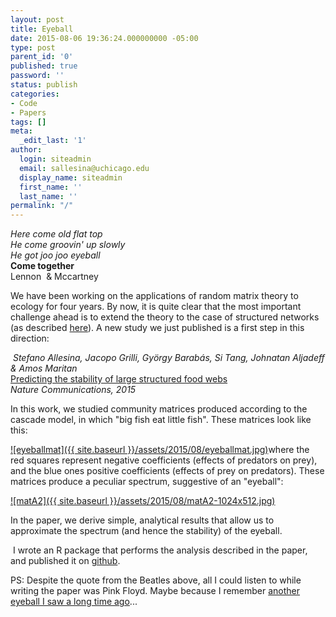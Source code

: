 ```yaml
---
layout: post
title: Eyeball
date: 2015-08-06 19:36:24.000000000 -05:00
type: post
parent_id: '0'
published: true
password: ''
status: publish
categories:
- Code
- Papers
tags: []
meta:
  _edit_last: '1'
author:
  login: siteadmin
  email: sallesina@uchicago.edu
  display_name: siteadmin
  first_name: ''
  last_name: ''
permalink: "/"
---
```

_Here come old flat top_  
_He come groovin' up slowly_  
_He got joo joo eyeball_  
**Come together**  
Lennon&nbsp; &&nbsp;Mccartney

We have been working on the applications of random matrix theory to ecology for four years. By now, it is quite clear that the most important challenge ahead is to extend the theory to the case of structured networks (as described&nbsp;[here](http://link.springer.com/article/10.1007/s10144-014-0471-0)). A new study we just published is a first step in this direction:

_&nbsp;Stefano Allesina, Jacopo Grilli, György Barabás, Si Tang, Johnatan Aljadeff & Amos Maritan_  
[Predicting the stability of large structured food webs](http://www.nature.com/ncomms/2015/150722/ncomms8842/full/ncomms8842.html)  
_Nature Communications, 2015_

In this work, we studied community matrices produced according to the cascade model, in which "big fish eat little fish". These matrices look like this:

[![eyeballmat]({{ site.baseurl }}/assets/2015/08/eyeballmat.jpg)](http://allesinalab.uchicago.edu/wp-content/uploads/2015/08/eyeballmat.jpg)where the red squares represent negative coefficients (effects of predators on prey), and the blue ones positive coefficients (effects of prey on predators). These matrices produce&nbsp;a peculiar spectrum, suggestive of an "eyeball":

[![matA2]({{ site.baseurl }}/assets/2015/08/matA2-1024x512.jpg)](http://allesinalab.uchicago.edu/wp-content/uploads/2015/08/matA2.jpg)

In the paper, we derive simple, analytical results that allow us to approximate the spectrum (and hence the stability) of the&nbsp;eyeball.

&nbsp;I wrote an R package that performs the analysis described in the paper, and published it on [github](https://github.com/StefanoAllesina/eyeball).

PS: Despite the quote from the Beatles above, all I could listen to&nbsp;while writing the paper was Pink Floyd. Maybe because I remember [another eyeball I saw a long time ago](https://www.youtube.com/watch?feature=player_detailpage&v=bz2tcbDfY2A#t=74)...

